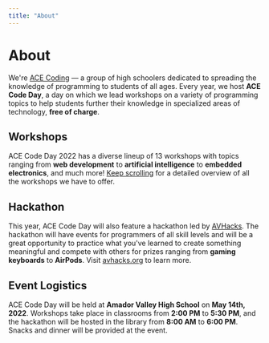 ```yaml
---
title: "About"
---
```


<div class="lg:flex lg:flex-col lg:space-y-6 lg:prose-h2:mt-0">

<ImageFrame src="images/stock/student_coding.jpg" alt="A student coding at ACE Code Day" class="lg:even:flex-row-reverse lg:even:space-x-reverse">

<h1 class="text-outline-shadow before:content-['About']">About</h1>

We're [ACE Coding](https://acecoding.org) — a group of high schoolers dedicated to spreading the knowledge of programming to students of all ages. Every year, we host **ACE Code Day**, a day on which we lead workshops on a variety of programming topics to help students further their knowledge in specialized areas of technology, **free of charge**. 

</ImageFrame>

<ImageFrame src="images/stock/teacher_lecturing.jpg" alt="A teacher lecturing a workshop at ACE Code Day" class="lg:even:flex-row-reverse lg:even:space-x-reverse">

## Workshops
ACE Code Day 2022 has a diverse lineup of 13 workshops with topics ranging from **web development** to **artificial intelligence** to **embedded electronics**, and much more! [Keep scrolling](#workshops-info) for a detailed overview of all the workshops we have to offer.

</ImageFrame>

<ImageFrame src="images/stock/students_collaborating.jpg" alt="Two students collaborating on a project at ACE Code Day">

## Hackathon
This year, ACE Code Day will also feature a hackathon led by [AVHacks](https://avhacks.org). The hackathon will have events for programmers of all skill levels and will be a great opportunity to practice what you've learned to create something meaningful and compete with others for prizes ranging from **gaming keyboards** to **AirPods**. Visit [avhacks.org](https://avhacks.org) to learn more.

</ImageFrame>

<ImageFrame src="images/stock/library_coders.jpg" alt="The AVHS library, filled with ACE Code Day Attendees" class="lg:even:flex-row-reverse lg:even:space-x-reverse">

## Event Logistics
ACE Code Day will be held at **Amador Valley High School** on **May 14th, 2022**. Workshops take place in classrooms from **2:00 PM** to **5:30 PM**, and the hackathon will be hosted in the library from **8:00 AM** to **6:00 PM**. Snacks and dinner will be provided at the event.

</ImageFrame>

</div>